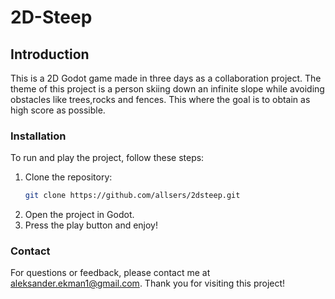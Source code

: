 # 2D-Steep
## Introduction
This is a 2D Godot game made in three days as a collaboration project. The theme of this project is a person skiing down an infinite slope while avoiding obstacles like trees,rocks and fences. This where the goal is to obtain as high score as possible.

### Installation
To run and play the project, follow these steps:
1. Clone the repository:
   ```bash
   git clone https://github.com/allsers/2dsteep.git
2. Open the project in Godot.
3. Press the play button and enjoy!

### Contact
For questions or feedback, please contact me at aleksander.ekman1@gmail.com. Thank you for visiting this project!
